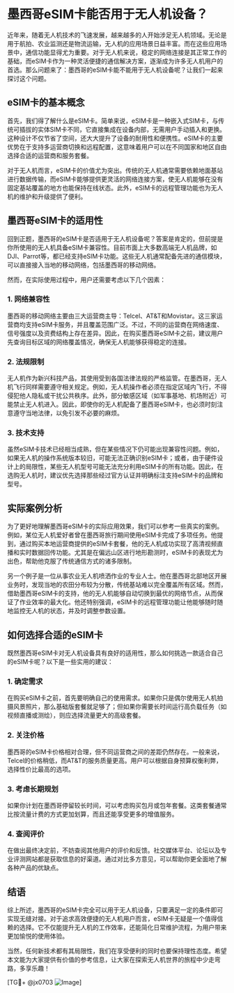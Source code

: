 # 墨西哥eSIM卡能否用于无人机设备？

近年来，随着无人机技术的飞速发展，越来越多的人开始涉足无人机领域。无论是用于航拍、农业监测还是物流运输，无人机的应用场景日益丰富。而在这些应用场景中，通信功能显得尤为重要。对于无人机来说，稳定的网络连接是其正常工作的基础，而eSIM卡作为一种灵活便捷的通信解决方案，逐渐成为许多无人机用户的首选。那么问题来了：墨西哥的eSIM卡能不能用于无人机设备呢？让我们一起来探讨这个问题。

## eSIM卡的基本概念

首先，我们得了解什么是eSIM卡。简单来说，eSIM卡是一种嵌入式SIM卡，与传统可插拔的实体SIM卡不同，它直接集成在设备内部，无需用户手动插入和更换。这种设计不仅节省了空间，还大大提升了设备的耐用性和便携性。eSIM卡的主要优势在于支持多运营商切换和远程配置，这意味着用户可以在不同国家和地区自由选择合适的运营商和服务套餐。

对于无人机而言，eSIM卡的价值尤为突出。传统的无人机通常需要依赖地面基站进行数据传输，而eSIM卡能够提供更灵活的网络连接方案，使无人机能够在没有固定基站覆盖的地方也能保持在线状态。此外，eSIM卡的远程管理功能也为无人机的维护和升级提供了便利。

## 墨西哥eSIM卡的适用性

回到正题，墨西哥的eSIM卡是否适用于无人机设备呢？答案是肯定的，但前提是你所使用的无人机具备eSIM卡兼容性。目前市面上大多数高端无人机品牌，如DJI、Parrot等，都已经支持eSIM卡功能。这些无人机通常配备先进的通信模块，可以直接接入当地的移动网络，包括墨西哥的移动网络。

然而，在实际使用过程中，用户还需要考虑以下几个因素：

### 1. 网络兼容性

墨西哥的移动网络主要由三大运营商主导：Telcel、AT&T和Movistar。这三家运营商均支持eSIM卡服务，并且覆盖范围广泛。不过，不同的运营商在网络速度、信号强度以及资费结构上存在差异。因此，在购买墨西哥eSIM卡之前，建议用户先查询目标区域的网络覆盖情况，确保无人机能够获得稳定的连接。

### 2. 法规限制

无人机作为新兴科技产品，其使用受到各国法律法规的严格监管。在墨西哥，无人机飞行同样需要遵守相关规定。例如，无人机操作者必须在指定区域内飞行，不得侵犯他人隐私或干扰公共秩序。此外，部分敏感区域（如军事基地、机场附近）可能禁止无人机进入。因此，即使你的无人机配备了墨西哥eSIM卡，也必须时刻注意遵守当地法律，以免引发不必要的麻烦。

### 3. 技术支持

虽然eSIM卡技术已经相当成熟，但在某些情况下仍可能出现兼容性问题。例如，如果无人机的操作系统版本较旧，可能无法正确识别eSIM卡；或者，由于硬件设计上的局限性，某些无人机型号可能无法充分利用eSIM卡的所有功能。因此，在选购无人机时，建议优先选择那些经过官方认证并明确标注支持eSIM卡的品牌和型号。

## 实际案例分析

为了更好地理解墨西哥eSIM卡的实际应用效果，我们可以参考一些真实的案例。例如，某位无人机爱好者曾在墨西哥旅行期间使用eSIM卡完成了多项任务。他提到，通过购买本地运营商提供的eSIM卡套餐，他的无人机成功实现了高清视频直播和实时数据回传功能。尤其是在偏远山区进行地形勘测时，eSIM卡的表现尤为出色，帮助他克服了传统通信方式的诸多限制。

另一个例子是一位从事农业无人机喷洒作业的专业人士。他在墨西哥北部地区开展业务时，发现当地的农田分布较为分散，传统基站难以完全覆盖所有区域。然而，借助墨西哥eSIM卡的支持，他的无人机能够自动切换到最优的网络节点，从而保证了作业效率的最大化。他还特别强调，eSIM卡的远程管理功能让他能够随时随地监控无人机的状态，并及时调整参数设置。

## 如何选择合适的eSIM卡

既然墨西哥eSIM卡对无人机设备具有良好的适用性，那么如何挑选一款适合自己的eSIM卡呢？以下是一些实用的建议：

### 1. 确定需求

在购买eSIM卡之前，首先要明确自己的使用需求。如果你只是偶尔使用无人机拍摄风景照片，那么基础版套餐就足够了；但如果你需要长时间运行高负载任务（如视频直播或测绘），则应选择流量更大的高级套餐。

### 2. 关注价格

墨西哥的eSIM卡价格相对合理，但不同运营商之间的差距仍然存在。一般来说，Telcel的价格稍低，而AT&T的服务质量更高。用户可以根据自身预算权衡利弊，选择性价比最高的选项。

### 3. 考虑长期规划

如果你计划在墨西哥停留较长时间，可以考虑购买包月或包年套餐。这类套餐通常比按流量计费的方式更加划算，而且还能享受更多的增值服务。

### 4. 查阅评价

在做出最终决定前，不妨查阅其他用户的评价和反馈。社交媒体平台、论坛以及专业评测网站都是获取信息的好渠道。通过对比多方意见，可以帮助你更全面地了解各种产品的优缺点。

## 结语

综上所述，墨西哥的eSIM卡完全可以用于无人机设备，只要满足一定的条件即可实现无缝对接。对于追求高效便捷的无人机用户而言，eSIM卡无疑是一个值得信赖的选择。它不仅能提升无人机的工作效率，还能简化日常维护流程，为用户带来更加愉悦的使用体验。

当然，任何新技术都有其局限性，我们在享受便利的同时也要保持理性态度。希望本文能为大家提供有价值的参考信息，让大家在探索无人机世界的旅程中少走弯路，多享乐趣！

[TG💪+ @jx0703 ![Image](https://github.com/user-attachments/assets/dbca1d08-cadb-493c-b0ec-ad6f7a83f270)]